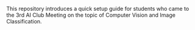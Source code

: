 This repository introduces a quick setup guide for students who came to the 3rd AI Club Meeting on the topic of Computer Vision and Image Classification.


